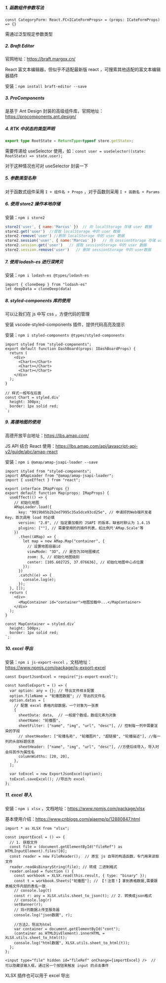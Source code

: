 ##### 1. 函数组件参数写法

```tsx
const CategoryForm: React.FC<ICateFormProps> = (props: ICateFormProps) => {}
```

需通过泛型规定参数类型

##### 2. Braft Editor

官网地址：https://braft.margox.cn/

React 富文本编辑器，但似乎不适配最新版 react ，可搜索其他适配的富文本编辑器插件

安装：`npm install braft-editor --save`

##### 3. ProComponents

是基于 Ant Design 封装的高级组件库，官网地址：https://procomponents.ant.design/

##### 4. RTK 中状态的类型声明

```ts
export type RootState = ReturnType<typeof store.getState>;
```

需要传递给 useSelector 使用，如：`const user = useSelector((state: RootState) => state.user);`

对于这种情况也可对 useSelector 封装一下

##### 5. 参数类型名称

对于函数式组件采用 `I + 组件名 + Props` ，对于函数则采用 `I + 函数名 + Params`

##### 6. 使用 store2 操作本地存储

安装：`npm i store2`

```js
store2('user', { name:'Marcus' })  // 向 localStorage 存储 user 数据
store2.get('user')  //提取 localStorage 中的 user 数据
store2.remove('user') //删除 localStorage 中的 user 数据
store2.session('user', { name:'Marcus' })   // 向 sessionStorage 存储 user 数据
store2.session.get('user')   // 提取 sessionStorage 中的 user 数据
store2.session.remove('user')   // 删除 sessionStorage 中的 user数据
```

##### 7. 使用 lodash-es 进行深拷贝

安装：`npm i lodash-es @types/lodash-es`

```tsx
import { cloneDeep } from "lodash-es"
let deepData = cloneDeep(data)
```

##### 8. styled-components 库的使用

可以让我们在 js 中写 css ，方便代码的管理

安装 vscode-styled-components 插件，提供代码高亮及提示

安装：`npm i styled-components @types/styled-components`

```tsx
import styled from "styled-components";
export default function DashBoard(props: IDashBoardProps) {
  return (
    <div>
      <Chart></Chart>
      <Chart></Chart>
      <Chart></Chart>
    </div>
  );
}

// 样式一般写在后面
const Chart = styled.div`
  height: 300px;
  border: 1px solid red;
`;
```

##### 9. 高德地图的使用

高德开放平台地址：https://lbs.amap.com/

JS API 结合 React 使用：https://lbs.amap.com/api/javascript-api-v2/guide/abc/amap-react

安装：`npm i @amap/amap-jsapi-loader --save`

```tsx
import styled from "styled-components";
import AMapLoader from "@amap/amap-jsapi-loader";
import { useEffect } from "react";

export interface IMapProps {}
export default function Map(props: IMapProps) {
  useEffect(() => {
    // 初始化地图
    AMapLoader.load({
      key: "9919b85b2b2ed7995c35a5dce93cd25e", // 申请好的Web端开发者Key，首次调用 load 时必填
      version: "2.0", // 指定要加载的 JSAPI 的版本，缺省时默认为 1.4.15
      plugins: [""], // 需要使用的的插件列表，如比例尺'AMap.Scale'等
    })
      .then((AMap) => {
        let map = new AMap.Map("container", {
          // 设置地图容器id
          viewMode: "3D", // 是否为3D地图模式
          zoom: 5, // 初始化地图级别
          center: [105.602725, 37.076636], // 初始化地图中心点位置
        });
      })
      .catch((e) => {
        console.log(e);
      });
  }, []);
  return (
    <div>
      <MapContainer id="container">地图加载中...</MapContainer>
    </div>
  );
}

const MapContainer = styled.div`
  height: 500px;
  border: 1px solid red;
`;
```

##### 10. excel 导出

安装：`npm i js-export-excel` ，文档地址：https://www.npmjs.com/package/js-export-excel

```tsx
const ExportJsonExcel = require("js-export-excel");

const handleExport = () => {
  var option: any = {}; // 导出文件相关配置
  option.fileName = "轮播图数据"; // 导出的文件名
  option.datas = [
    // 配置 excel 表格内部数据，一个对象为一张表
    {
      sheetData: data,  // 一般是个数组，数组元素为对象
      sheetName: "轮播图",
      sheetFilter: ["name", "img", "url", "desc"], // 控制每一列中需要渲染的字段
      // sheetHeader: ["轮播名称", "轮播图片", "超链接", "轮播描述"], //每一列的头部标题信息
      sheetHeader: ["name", "img", "url", "desc"], //方便后续导入，导入时会将其作为属性名
      columnWidths: [20, 20],
    },
  ];

  var toExcel = new ExportJsonExcel(option);
  toExcel.saveExcel(); //导出为 excel 
};
```

##### 11. excel 导入

安装：`npm i xlsx` ，文档地址：https://www.npmjs.com/package/xlsx

基本使用介绍：https://www.cnblogs.com/ajaemp/p/12880847.html

```tsx
import * as XLSX from "xlsx";

const importExcel = () => {
  // 1. 获取文件
  const file = (document.getElementById("fileRef") as HTMLInputElement).files![0];
  const reader = new FileReader();  // 原生 js 自带的构造函数，专门用来读取文件
  reader.readAsBinaryString(file); // 转成 二进制格式
  reader.onload = function () {
    const workbook = XLSX.read(this.result, { type: "binary" });
    const t = workbook.Sheets["轮播图"]; // 【！注意！】拿到表格数据,需要跟表格文件内部的表名一致
    // console.log(t)
    const r: any = XLSX.utils.sheet_to_json(t); // 2. 转换成json格式
    // console.log(r)
    setBanner(r);
    // 将r的数据上传至服务器
    console.log("json数据", r);

    //方法2，导出为html
    var container = document.getElementById("cont");
    (container as HTMLDivElement).innerHTML = XLSX.utils.sheet_to_html(t);
    console.log("html数据", XLSX.utils.sheet_to_html(t));
  };
};

<input type="file" hidden id="fileRef" onChange={importExcel} />  // 可以隐藏该输入框，通过另一个按钮来触发 input 的点击事件
```

XLSX 插件也可以用于 excel 导出




